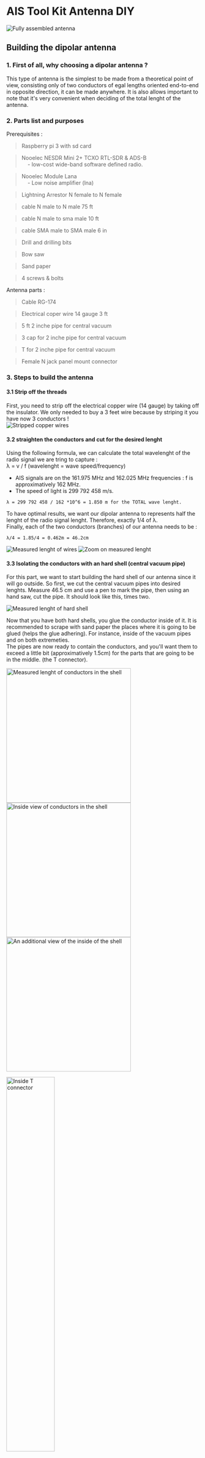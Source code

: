 # AIS Tool Kit Antenna DIY
<img src="https://github.com/Jacobb13/AISToolkit/blob/main/Hardware/Antenna/images/1.FullAssembled.png?raw=true" alt="Fully assembled antenna">

## Building the dipolar antenna

### 1. First of all, why choosing a dipolar antenna ?

This type of antenna is the simplest to be made from a theoretical point of view, consisting only of two conductors of egal lengths oriented end-to-end in opposite direction, it can be made anywhere. It is also allows important to note that it's very convenient when deciding of the total lenght of the antenna.

### 2. Parts list and purposes

Prerequisites :  

> Raspberry pi 3 with sd card  

> Nooelec NESDR Mini 2+ TCXO RTL-SDR & ADS-B  
&nbsp;&nbsp;&nbsp;&nbsp;- low-cost wide-band software defined radio.

> Nooelec Module Lana  
&nbsp;&nbsp;&nbsp;&nbsp;- Low noise amplifier (lna)

> Lightning Arrestor N female to N female 

> cable N male to N male 75 ft

> cable N male to sma male 10 ft

> cable SMA male to SMA male 6 in 

> Drill and drilling bits

> Bow saw

> Sand paper

> 4 screws & bolts


Antenna parts :  

> Cable RG-174

> Electrical coper wire 14 gauge 3 ft

> 5 ft 2 inche pipe for central vacuum

> 3 cap for 2 inche pipe for central vacuum

> T for 2 inche pipe for central vacuum

> Female N jack panel mount connector



### 3. Steps to build the antenna 
#### 3.1 Strip off the threads
First, you need to strip off the electrical copper wire (14 gauge) by taking off the insulator. We only needed to buy a 3 feet wire because by striping it you have now 3 conductors !  
<img src="https://github.com/Jacobb13/AISToolkit/blob/main/Hardware/Antenna/images/2.StrippedCopperWires.png?raw=true" alt="Stripped copper wires"> 


#### 3.2 straighten the conductors and cut for the desired lenght
Using the following formula, we can calculate the total wavelenght of the radio signal we are tring to capture :  
λ = v / f (wavelenght = wave speed/frequency)   
* AIS signals are on the 161.975 MHz and 162.025 MHz frequencies :  f is approximatively 162 MHz.  
* The speed of light is 299 792 458 m/s.  
```
λ = 299 792 458 / 162 *10^6 = 1.850 m for the TOTAL wave lenght.	
```
  
To have optimal results, we want our dipolar antenna to represents half the lenght of the radio signal lenght. Therefore, exactly 1/4 of λ.  
Finally, each of the two conductors (branches) of our antenna needs to be : 
```
λ/4 = 1.85/4 = 0.462m = 46.2cm	
```
<img src="https://github.com/Jacobb13/AISToolkit/blob/main/Hardware/Antenna/images/3.MeasuredLenghtOfWire.png" alt="Measured lenght of wires">
<img src="https://github.com/Jacobb13/AISToolkit/blob/main/Hardware/Antenna/images/4.ZoomOnMeasuredLenght.png?raw=true" alt="Zoom on measured lenght">

#### 3.3 Isolating the conductors with an hard shell (central vacuum pipe)

For this part, we want to start building the hard shell of our antenna since it will go outside. So first, we cut the central vacuum pipes into desired lenghts. Measure 46.5 cm and use a pen to mark the pipe, then using an hand saw, cut the pipe. 
It should look like this, times two.  

<img src="https://github.com/Jacobb13/AISToolkit/blob/main/Hardware/Antenna/images/5.MeasuredLenghtOfShell.png?raw=true" alt="Measured lenght of hard shell">  

Now that you have both hard shells, you glue the conductor inside of it. It is recommended to scrape with sand paper the places where it is going to be glued (helps the glue adhering). For instance, inside of the vacuum pipes and on both extremeties.  
The pipes are now ready to contain the conductors, and you'll want them to exceed a little bit (approximatively 1.5cm) for the parts that are going to be in the middle. (the T connector).  

<img src="https://github.com/Jacobb13/AISToolkit/blob/main/Hardware/Antenna/images/6.MeasuredLenghtOfConductorInShell.jpg?raw=true" alt="Measured lenght of conductors in the shell" width="325" height="350"> <img src="https://github.com/Jacobb13/AISToolkit/blob/main/Hardware/Antenna/images/7.insideViewOfConductorInShell.jpg" alt="Inside view of conductors in the shell" width="325" height="350"> <img src="https://github.com/Jacobb13/AISToolkit/blob/main/Hardware/Antenna/images/8.AnotherInsideView.jpg?raw=true" alt="An additional view of the inside of the shell" width="325" height="350">  

<img src="https://github.com/Jacobb13/AISToolkit/blob/main/Hardware/Antenna/images/9.insideT-connector.jpg" alt="Inside T connector" width=50% height=50%>  
 
Once the conductors are glued in the pipes, you can now glue the pipes in the T-connector and also the caps on the extremities.   

#### 3.4 Last milestone, the T-Connector 

As you saw previously, there is going to be a cap on the T-connector to cover both conductors, but this cap is going to have on it the female N jack panel mount connector.  
But first, we need to use our RG-174 cable to connect it to the male part of the female N jack panel mount connector. So one conductor welded to the mount connector and the other one welded to the "ground".  

It should look like this :  
<img src="https://github.com/Jacobb13/AISToolkit/blob/main/Hardware/Antenna/images/10.Male-N-jack.jpg" alt="Male N Jack" width="300" height="300">
<img src="https://github.com/Jacobb13/AISToolkit/blob/main/Hardware/Antenna/images/11.Male-N-jack2ndView.jpg" alt="Male N Jack 2nd view" width="300" height="300">
<img src="https://github.com/Jacobb13/AISToolkit/blob/main/Hardware/Antenna/images/12.Male-N-Jack-3rd-View.jpg" alt="3rd view of male N Jack" width="300" height="300">   
You can cut a hole in the 2-in cap to fit the female N jack panel mount connector and once in place you need to screw it.
<img src="https://github.com/Jacobb13/AISToolkit/blob/main/Hardware/Antenna/images/13.Female-N-jack-on-second-cap.jpg" alt="Female N Jack" width="300" height="300">    
The inside, should look like this now, but we also added some silicon to prevents the screws from rusting.
<img src="https://github.com/Jacobb13/AISToolkit/blob/main/Hardware/Antenna/images/14.Underneath-female-N-Jack-silicone.jpg" alt="underneath the female N Jack" width="400" height="400">
<img src="https://github.com/Jacobb13/AISToolkit/blob/main/Hardware/Antenna/images/15.Underneath-female-N-Jack-more-silicone.jpg" alt="2nd view underneath female N Jack" width="400" height="400">

The conductor going out needs to be nicely separated in two, like this, and you'll need some heat shrink tubes to insulate them :  
<img src="https://github.com/Jacobb13/AISToolkit/blob/main/Hardware/Antenna/images/16.Conductors-going-out-of-the-female-N-jack.jpg" alt="conductors going out of the female N Jack " width="400" height="400"> <img src="https://github.com/Jacobb13/AISToolkit/blob/main/Hardware/Antenna/images/17.Zoom-On-the-conductor-going-out-of-the-female-N-Jack.jpg" alt="Zoom on the conductors goign out of the female n jack" width="400" height="400">  
You can safely weld them inside your T-connector.  
<img src="https://github.com/Jacobb13/AISToolkit/blob/main/Hardware/Antenna/images/18.Welding-conductors-to-the-T-connector.jpg" alt="Welding of the conductors to the T Connector" width=65% height=65%>  
Finally, you can close the final cap and glue it but before use sand paper or a knife to scrape the plastic to be sure of having a good adhesion  
<img src="https://github.com/Jacobb13/AISToolkit/blob/main/Hardware/Antenna/images/19.Adding-the-cap-to-the-T-connector.jpg" alt="Final product" width=65% height=65%>   
Et voilà !  
